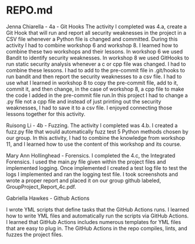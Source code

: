 # REPO.md

Jenna Chiarella - 4a - Git Hooks
The activity I completed was 4.a, create a Git Hook that will run and report all security weaknesses in the project in a CSV file whenever a Python file is changed and committed. During this activity I had to combine workshop 6 and workshop 8. I learned how to combine these two workshops and their lessons. In workshop 6 we used Bandit to identify security weaknesses. In workshop 8 we used GitHooks to run static security analysis whenever a c or cpp file was changed. I had to combine these lessons. I had to add to the pre-commit file in .git/hooks to run bandit and then report the security weaknesses to a csv file. I had to use what I learned in workshop 8 to copy the pre-commit file, add to it, commit it, and then change, in the case of workshop 8, a cpp file to make the code I added in the pre-commit file run.In this project I had to change a .py file not a cpp file and instead of just printing out the security weaknesses, I had to save it to a csv file. I enjoyed connecting those lessons together for this activity. 

Ruisong Li - 4b - Fuzzing. The activity I completed was 4.b. I created a fuzz.py file that would automatically fuzz test 5 Python methods chosen by our group. In this activity, I had to combine the knowledge from workshop 11, and I learned how to use the content of this workshop and its course.


Mary Ann Hollinghead - Forensics. I completed the 4.c, the Integrated Forensics. I used the main.py file given within the project files and implemented logging. Once implemented I created a test log file to test the logs I implemented and ran the logging test file. I took screenshots and wrote a proper report and placed it on our group github labeled, GroupProject_Report_4c.pdf.  


Gabriella Hawkes - Github Actions

I wrote YML scripts that define tasks that the GitHub Actions runs. I learned how to write YML files and automatically run the scripts via GitHub Actions. I learned that GitHub Actions includes numerous templates for YML files that are easy to plug in. The GitHub Actions in the repo compiles, lints, and fuzzes the project files. 
